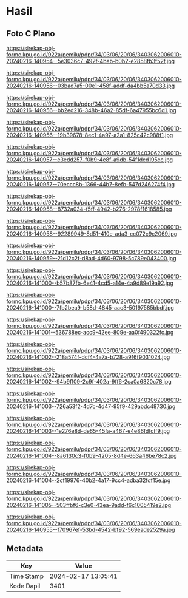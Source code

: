 # Hasil

## Foto C Plano

https://sirekap-obj-formc.kpu.go.id/922a/pemilu/pdpr/34/03/06/20/06/3403062006010-20240216-140954--5e3036c7-492f-4bab-b0b2-e2858fb3f52f.jpg

https://sirekap-obj-formc.kpu.go.id/922a/pemilu/pdpr/34/03/06/20/06/3403062006010-20240216-140956--03bad7a5-00e1-458f-addf-da4bb5a70d33.jpg

https://sirekap-obj-formc.kpu.go.id/922a/pemilu/pdpr/34/03/06/20/06/3403062006010-20240216-140956--bb2ed216-348b-46a2-85df-6a47955bc6d1.jpg

https://sirekap-obj-formc.kpu.go.id/922a/pemilu/pdpr/34/03/06/20/06/3403062006010-20240216-140956--19b39678-8ec1-4a97-a2a1-825c42c988f1.jpg

https://sirekap-obj-formc.kpu.go.id/922a/pemilu/pdpr/34/03/06/20/06/3403062006010-20240216-140957--e3edd257-f0b9-4e8f-a9db-54f1dcd195cc.jpg

https://sirekap-obj-formc.kpu.go.id/922a/pemilu/pdpr/34/03/06/20/06/3403062006010-20240216-140957--70eccc8b-1366-44b7-8efb-547d246274f4.jpg

https://sirekap-obj-formc.kpu.go.id/922a/pemilu/pdpr/34/03/06/20/06/3403062006010-20240216-140958--8732a034-f5ff-4942-b276-2978f1618585.jpg

https://sirekap-obj-formc.kpu.go.id/922a/pemilu/pdpr/34/03/06/20/06/3403062006010-20240216-140958--92289949-8d51-410e-ada3-cc072c9c2069.jpg

https://sirekap-obj-formc.kpu.go.id/922a/pemilu/pdpr/34/03/06/20/06/3403062006010-20240216-140959--21d12c2f-d8ad-4d60-9798-5c789e043400.jpg

https://sirekap-obj-formc.kpu.go.id/922a/pemilu/pdpr/34/03/06/20/06/3403062006010-20240216-141000--b57b87fb-6e41-4cd5-a14e-4a9d89e19a92.jpg

https://sirekap-obj-formc.kpu.go.id/922a/pemilu/pdpr/34/03/06/20/06/3403062006010-20240216-141000--7fb2bea9-b58d-4845-aac3-50197585bbdf.jpg

https://sirekap-obj-formc.kpu.go.id/922a/pemilu/pdpr/34/03/06/20/06/3403062006010-20240216-141001--536788ec-acc9-42ee-809e-aa0f490322fc.jpg

https://sirekap-obj-formc.kpu.go.id/922a/pemilu/pdpr/34/03/06/20/06/3403062006010-20240216-141002--218a574f-dcf4-4a7a-b728-a916f9031024.jpg

https://sirekap-obj-formc.kpu.go.id/922a/pemilu/pdpr/34/03/06/20/06/3403062006010-20240216-141002--94b9ff09-2c9f-402a-9ff6-2ca0a6320c78.jpg

https://sirekap-obj-formc.kpu.go.id/922a/pemilu/pdpr/34/03/06/20/06/3403062006010-20240216-141003--726a53f2-4d7c-4d47-95f9-429abdc48730.jpg

https://sirekap-obj-formc.kpu.go.id/922a/pemilu/pdpr/34/03/06/20/06/3403062006010-20240216-141003--1e276e8d-de65-45fa-a467-e4e86fdfcff9.jpg

https://sirekap-obj-formc.kpu.go.id/922a/pemilu/pdpr/34/03/06/20/06/3403062006010-20240216-141004--8a6130c3-f0b9-4205-8d4e-663a46be78c2.jpg

https://sirekap-obj-formc.kpu.go.id/922a/pemilu/pdpr/34/03/06/20/06/3403062006010-20240216-141004--2cf19976-40b2-4a17-9cc4-adba32fdf15e.jpg

https://sirekap-obj-formc.kpu.go.id/922a/pemilu/pdpr/34/03/06/20/06/3403062006010-20240216-141005--503ffbf6-c3e0-43ea-9add-f6c1005419e2.jpg

https://sirekap-obj-formc.kpu.go.id/922a/pemilu/pdpr/34/03/06/20/06/3403062006010-20240216-140955--f70967ef-53bd-4542-bf92-569eade2529a.jpg


## Metadata

| Key        | Value               |
| ---------- | ------------------- |
| Time Stamp | 2024-02-17 13:05:41 |
| Kode Dapil | 3401                |



